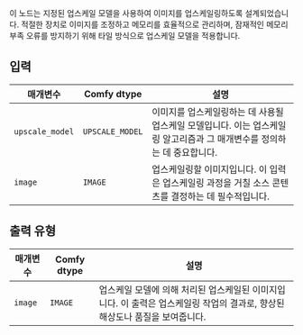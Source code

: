 
이 노드는 지정된 업스케일 모델을 사용하여 이미지를 업스케일링하도록 설계되었습니다. 적절한 장치로 이미지를 조정하고 메모리를 효율적으로 관리하며, 잠재적인 메모리 부족 오류를 방지하기 위해 타일 방식으로 업스케일 모델을 적용합니다.

## 입력

| 매개변수         | Comfy dtype       | 설명                                                                 |
|-------------------|-------------------|----------------------------------------------------------------------------|
| `upscale_model`   | `UPSCALE_MODEL`   | 이미지를 업스케일링하는 데 사용될 업스케일 모델입니다. 이는 업스케일링 알고리즘과 그 매개변수를 정의하는 데 중요합니다. |
| `image`           | `IMAGE`           | 업스케일링할 이미지입니다. 이 입력은 업스케일링 과정을 거칠 소스 콘텐츠를 결정하는 데 필수적입니다. |

## 출력 유형

| 매개변수 | Comfy dtype | 설명                                        |
|-----------|-------------|----------------------------------------------------|
| `image`   | `IMAGE`     | 업스케일 모델에 의해 처리된 업스케일된 이미지입니다. 이 출력은 업스케일링 작업의 결과로, 향상된 해상도나 품질을 보여줍니다. |
